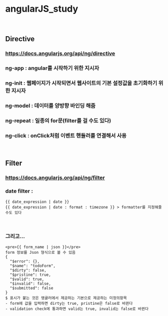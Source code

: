 # angularJS_study

</br>

## Directive
### https://docs.angularjs.org/api/ng/directive
### ng-app : angular를 시작하기 위한 지시자
### ng-init : 웹페이지가 시작되면서 웹사이트의 기본 설정값을 초기화하기 위한 지시자
### ng-model : 데이터를 양방향 바인딩 해줌
### ng-repeat : 일종의 for문(filter를 걸 수도 있다)
### ng-click : onClick처럼 이벤트 핸들러를 연결해서 사용

</br>

## Filter
### https://docs.angularjs.org/api/ng/filter
### date filter : 
    {{ date_expression | date }} 
    {{ date_expression | date : format : timezone }} > formatter를 지정해줄 수도 있다 

</br>

### 그리고...
    <pre>{{ form_name | json }}</pre>
    form 정보를 Json 형식으로 볼 수 있음
    {
      "$error": {},
      "$name": "todoForm",
      "$dirty": false,
      "$pristine": true,
      "$valid": true,
      "$invalid": false,
      "$submitted": false
    }
    $ 표시가 붙는 것은 앵귤러에서 제공하는 기본으로 제공하는 미정의항목
    - form에 값을 입력하면 dirty는 true, pristine은 false로 바뀐다
    - validation check에 통과하면 valid는 true, invalid는 false로 바뀐다
